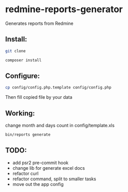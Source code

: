 redmine-reports-generator
=========================

Generates reports from Redmine

## Install:
```bash
git clone
```

```bash
composer install
```

## Configure:
```bash
cp config/config.php.template config/config.php
```

Then fill copied file by your data

## Working:

change month and days count in config/template.xls

```bash
bin/reports generate
```

## TODO:
* add psr2 pre-commit hook
* change lib for generate excel docs
* refactor curl
* refactor command, split to smaller tasks
* move out the app config